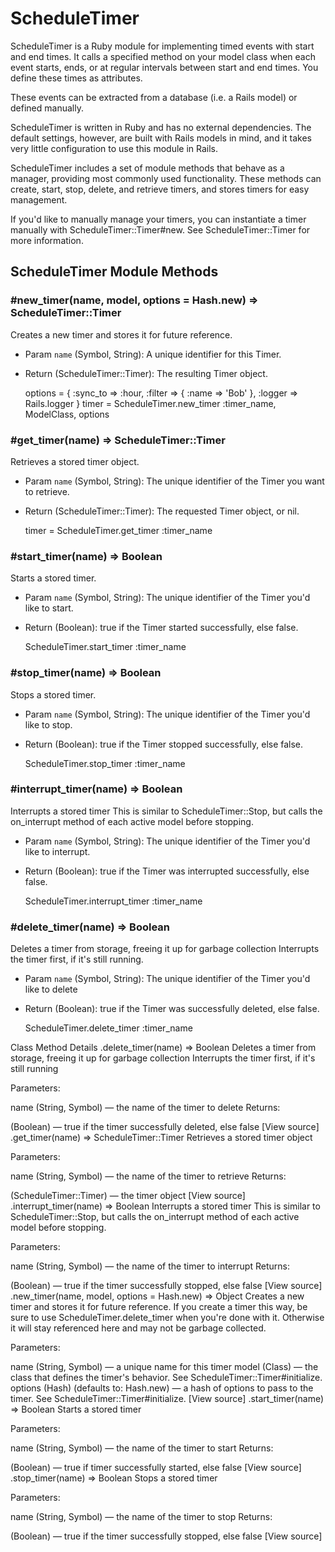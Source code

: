 # ScheduleTimer

ScheduleTimer is a Ruby module for implementing timed events with start and end times. It calls a specified method on your model class when each event starts, ends, or at regular intervals between start and end times. You define these times as attributes.

These events can be extracted from a database (i.e. a Rails model) or defined manually.

ScheduleTimer is written in Ruby and has no external dependencies. The default settings, however, are built with Rails models in mind, and it takes very little configuration to use this module in Rails.

ScheduleTimer includes a set of module methods that behave as a manager, providing most commonly used functionality. These methods can create, start, stop, delete, and retrieve timers, and stores timers for easy management.

If you'd like to manually manage your timers, you can instantiate a timer manually with ScheduleTimer::Timer#new. See ScheduleTimer::Timer for more information.

## ScheduleTimer Module Methods
### #new_timer(name, model, options = Hash.new) ⇒ ScheduleTimer::Timer
Creates a new timer and stores it for future reference.
* Param `name` (Symbol, String): A unique identifier for this Timer.
* Return (ScheduleTimer::Timer): The resulting Timer object.

    options = { :sync_to => :hour, :filter => { :name => 'Bob' }, :logger => Rails.logger }
    timer = ScheduleTimer.new_timer :timer_name, ModelClass, options
    
### #get_timer(name) ⇒ ScheduleTimer::Timer
Retrieves a stored timer object.
* Param `name` (Symbol, String): The unique identifier of the Timer you want to retrieve.
* Return (ScheduleTimer::Timer): The requested Timer object, or nil.

    timer = ScheduleTimer.get_timer :timer_name

### #start_timer(name) ⇒ Boolean
Starts a stored timer.
* Param `name` (Symbol, String): The unique identifier of the Timer you'd like to start.
* Return (Boolean): true if the Timer started successfully, else false.

    ScheduleTimer.start_timer :timer_name

### #stop_timer(name) ⇒ Boolean
Stops a stored timer.
* Param `name` (Symbol, String): The unique identifier of the Timer you'd like to stop.
* Return (Boolean): true if the Timer stopped successfully, else false.

    ScheduleTimer.stop_timer :timer_name
    
### #interrupt_timer(name) ⇒ Boolean
Interrupts a stored timer This is similar to ScheduleTimer::Stop, but calls the on_interrupt method of each active model before stopping.
* Param `name` (Symbol, String): The unique identifier of the Timer you'd like to interrupt.
* Return (Boolean): true if the Timer was interrupted successfully, else false.

    ScheduleTimer.interrupt_timer :timer_name
    
### #delete_timer(name) ⇒ Boolean
Deletes a timer from storage, freeing it up for garbage collection Interrupts the timer first, if it's still running.
* Param `name` (Symbol, String): The unique identifier of the Timer you'd like to delete
* Return (Boolean): true if the Timer was successfully deleted, else false.

    ScheduleTimer.delete_timer :timer_name

Class Method Details
.delete_timer(name) ⇒ Boolean
Deletes a timer from storage, freeing it up for garbage collection Interrupts the timer first, if it's still running

Parameters:

name (String, Symbol) — the name of the timer to delete
Returns:

(Boolean) — true if the timer successfully deleted, else false
[View source]
.get_timer(name) ⇒ ScheduleTimer::Timer
Retrieves a stored timer object

Parameters:

name (String, Symbol) — the name of the timer to retrieve
Returns:

(ScheduleTimer::Timer) — the timer object
[View source]
.interrupt_timer(name) ⇒ Boolean
Interrupts a stored timer This is similar to ScheduleTimer::Stop, but calls the on_interrupt method of each active model before stopping.

Parameters:

name (String, Symbol) — the name of the timer to interrupt
Returns:

(Boolean) — true if the timer successfully stopped, else false
[View source]
.new_timer(name, model, options = Hash.new) ⇒ Object
Creates a new timer and stores it for future reference. If you create a timer this way, be sure to use ScheduleTimer.delete_timer when you're done with it. Otherwise it will stay referenced here and may not be garbage collected.

Parameters:

name (String, Symbol) — a unique name for this timer
model (Class) — the class that defines the timer's behavior. See ScheduleTimer::Timer#initialize.
options (Hash) (defaults to: Hash.new) — a hash of options to pass to the timer. See ScheduleTimer::Timer#initialize.
[View source]
.start_timer(name) ⇒ Boolean
Starts a stored timer

Parameters:

name (String, Symbol) — the name of the timer to start
Returns:

(Boolean) — true if timer successfully started, else false
[View source]
.stop_timer(name) ⇒ Boolean
Stops a stored timer

Parameters:

name (String, Symbol) — the name of the timer to stop
Returns:

(Boolean) — true if the timer successfully stopped, else false
[View source]
